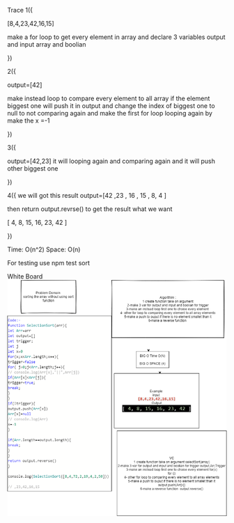 Trace
1({

[8,4,23,42,16,15]

make a for loop to get every element in array and declare 3 variables output and input array and boolian

})

2({

output=[42]

make instead loop to compare every element to all array if the element biggest one will push it in output and change the index of biggest one to null to not comparing again and make the first for loop  looping again by make the x =-1


})

3({

output=[42,23]
it will looping again and comparing again and it will push other biggest one

})

4({
we will got this result 
output=[42 ,23 , 16 , 15 , 8, 4 ]

then return output.revrse() to get the result what we want

[ 4, 8, 15, 16, 23, 42 ]

})

Time: O(n^2)
Space: O(n)

For testing use npm test sort

White Board
![img](./code26.png)


